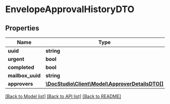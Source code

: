 # EnvelopeApprovalHistoryDTO

## Properties
Name | Type | Description | Notes
------------ | ------------- | ------------- | -------------
**uuid** | **string** |  | [optional] 
**urgent** | **bool** |  | [optional] 
**completed** | **bool** |  | [optional] 
**mailbox_uuid** | **string** |  | [optional] 
**approvers** | [**\DocStudio\Client\Model\ApproverDetailsDTO[]**](ApproverDetailsDTO.md) |  | [optional] 

[[Back to Model list]](../../README.md#documentation-for-models) [[Back to API list]](../../README.md#documentation-for-api-endpoints) [[Back to README]](../../README.md)


